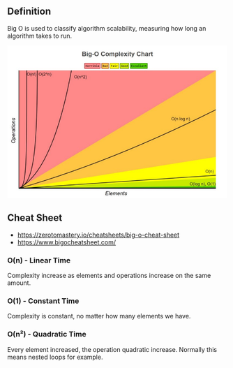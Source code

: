 ## Definition

Big O is used to classify algorithm scalability, measuring how long an algorithm takes to run.

![img.png](img.png)

## Cheat Sheet
- https://zerotomastery.io/cheatsheets/big-o-cheat-sheet
- https://www.bigocheatsheet.com/

### O(n) - Linear Time

Complexity increase as elements and operations increase on the same amount.

### O(1) - Constant Time

Complexity is constant, no matter how many elements we have.

### O(n²) - Quadratic Time

Every element increased, the operation quadratic increase. Normally this means nested loops for example.